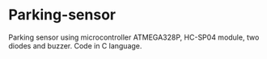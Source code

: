 # Parking-sensor
Parking sensor using microcontroller ATMEGA328P, HC-SP04 module, two diodes and buzzer. Code in C language.
